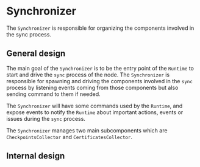 # Synchronizer

The `Synchronizer` is responsible for organizing the components involved in the sync process.

## General design

The main goal of the `Synchronizer` is to be the entry point of the `Runtime` to start and drive the `sync` process of the node. The `Synchronizer` is responsible for spawning and driving the components involved in the `sync` process by listening events coming from those components but also sending command to them if needed.

The `Synchronizer` will have some commands used by the `Runtime`, and expose events to notify the `Runtime` about important actions, events or issues during the `sync` process.

The `Synchronizer` manages two main subcomponents which are `CheckpointsCollector` and `CertificatesCollector`.

## Internal design
